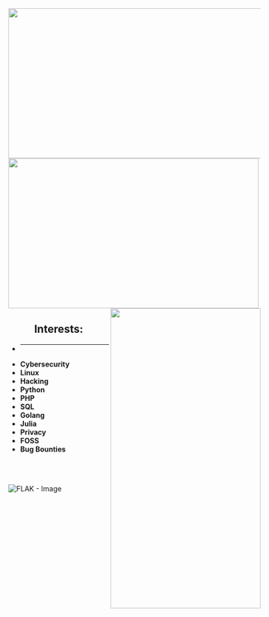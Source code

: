 <img align="center" src="https://i.pinimg.com/736x/10/a3/bb/10a3bb8c674a3e3d4a6437805db72b25.jpg" width="900" height="300" />
<br/>
    <img align="center" src="https://github-readme-stats.vercel.app/api/top-langs/?username=derealizations&layout=donut" width="500" height="300" />
    <img align="right" src="https://github-readme-stats.vercel.app/api?username=derealizations&show_icons=true&theme=dracula" width="300" height="600" />
<br/>
<h2 align="center">
    Interests:
</h2>

- ****
- **Cybersecurity**
- **Linux**
- **Hacking**
- **Python**
- **PHP**
- **SQL**
- **Golang**
- **Julia**
- **Privacy**
- **FOSS**
- **Bug Bounties**
<br/>
<br/>

![FLAK - Image](https://source.unsplash.com/random/800x400?sweden)
